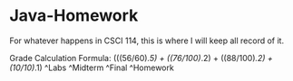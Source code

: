 # Java-Homework

For whatever happens in CSCI 114, this is where I will keep all record of it.

Grade Calculation Formula:
(((56/60)*.5) + ((76/100)*.2) + ((88/100)*.2) + (10/10)*.1)
^Labs           ^Midterm       ^Final         ^Homework

